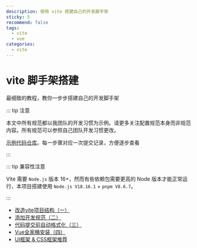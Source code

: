 ```yaml
---
description: 使用 vite 搭建自己的开发脚手架
sticky: 5
recommend: false
tags:
  - vite
  - vue
categories:
  - vite
---
```

# vite 脚手架搭建

最细致的教程，教你一步步搭建自己的开发脚手架

::: tip 注意

本文中所有规范都以我团队的开发习惯为示例。请更多关注配置规范本身而非规范内容。所有规范可以参照自己团队开发习惯更改。

[示例代码仓库](https://github.com/SingleDogNo1/vue-vite-template)。每一步骤对应一次提交记录，方便逐步查看

:::

::: tip 兼容性注意

Vite 需要 `Node.js` 版本 16+，然而有些依赖包需要更高的 Node 版本才能正常运行，本项目搭建使用 `Node.js V18.16.1` + `pnpm V8.6.7`。

:::

* [改造vite项目结构（一）](./1.md)
* [添加开发规范（二）](./2.md)
* [代码提交前自动格式化（三）](./3.md)
* [Vue全家桶安装（四）](./4.md)
* [UI框架 & CSS框架推荐](./5.md)
